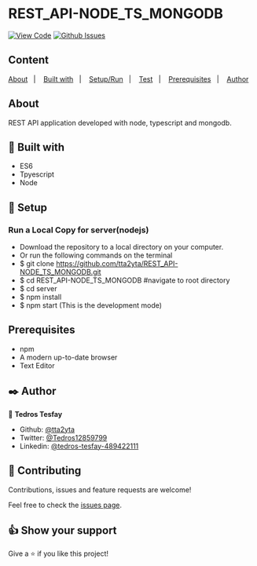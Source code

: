 # REST_API-NODE_TS_MONGODB

[![View Code](https://img.shields.io/badge/View%20-Code-green)](https://github.com/tta2yta/E-commerce-MERN-Stripe//pulls)
[![Github Issues](https://img.shields.io/badge/GitHub-Issues-orange)](https://github.com/tta2yta/E-commerce-MERN-Stripe/issues)


## Content

<a text-align="center" href="#about">About</a>&nbsp;&nbsp;&nbsp;|&nbsp;&nbsp;&nbsp;
<a href="#with">Built with</a>&nbsp;&nbsp;&nbsp;|&nbsp;&nbsp;&nbsp;
<a href="#setup">Setup/Run</a>&nbsp;&nbsp;&nbsp;|&nbsp;&nbsp;&nbsp;
<a href="#test">Test</a>&nbsp;&nbsp;&nbsp;|&nbsp;&nbsp;&nbsp;
<a href="#prerequisites">Prerequisites</a>&nbsp;&nbsp;&nbsp;|&nbsp;&nbsp;&nbsp;
<a href="#author">Author</a>


## About <a name = "about"></a>

REST API application developed with node, typescript and mongodb.


## 🔧 Built with<a name = "with"></a>

- ES6
- Tpyescript
- Node

## 🔨 Setup<a name = "setup"></a>
### Run a Local Copy for server(nodejs)
- Download the repository to a local directory on your computer.
- Or run the following commands on the terminal
- $ git clone https://github.com/tta2yta/REST_API-NODE_TS_MONGODB.git
- $ cd REST_API-NODE_TS_MONGODB    #navigate to root directory
- $ cd server
- $ npm install
- $ npm start (This is the development mode)


## Prerequisites<a name = "prerequisites"></a>
- npm
- A modern up-to-date browser
- Text Editor

## ✒️  Author <a name = "author"></a>

👤 **Tedros Tesfay**

- Github: [@tta2yta](https://github.com/tta2yta)
- Twitter: [@Tedros12859799](https://twitter.com/Tedros12859799)
- Linkedin: [@tedros-tesfay-489422111](https://www.linkedin.com/in/tedros-tesfay-489422111/)


## 🤝 Contributing

Contributions, issues and feature requests are welcome!

Feel free to check the [issues page](https://github.com/tta2yta/REST_API-NODE_TS_MONGODB/issues).


## 👍 Show your support

Give a ⭐️ if you like this project!

</div>

